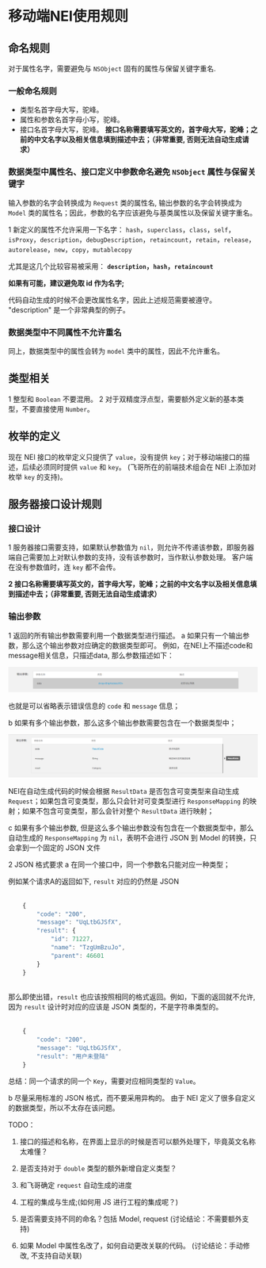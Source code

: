# 移动端NEI使用规则

## 命名规则

对于属性名字，需要避免与 `NSObject` 固有的属性与保留关键字重名.

### 一般命名规则

+ 类型名首字母大写，驼峰。
+ 属性和参数名首字母小写，驼峰。
+ 接口名首字母大写，驼峰。
**接口名称需要填写英文的，首字母大写，驼峰；之前的中文名字以及相关信息填到描述中去；（非常重要, 否则无法自动生成请求）**


### 数据类型中属性名、接口定义中参数命名避免 `NSObject` 属性与保留关键字

输入参数的名字会转换成为 `Request` 类的属性名, 输出参数的名字会转换成为 `Model` 类的属性名；因此，参数的名字应该避免与基类属性以及保留关键字重名。

1 新定义的属性不允许采用一下名字：
`hash`，`superclass`，`class`，`self`，`isProxy`，`description`，`debugDescription`，`retaincount`，`retain`，`release`，`autorelease`，`new`，`copy`，`mutablecopy`

尤其是这几个比较容易被采用：
**`description`，`hash`，`retaincount`**

**如果有可能，建议避免取 id 作为名字;**

代码自动生成的时候不会更改属性名字，因此上述规范需要被遵守。 "description" 是一个非常典型的例子。

### 数据类型中不同属性不允许重名

同上，数据类型中的属性会转为 `model` 类中的属性，因此不允许重名。


## 类型相关
1 整型和 `Boolean` 不要混用。
2 对于双精度浮点型，需要额外定义新的基本类型，不要直接使用 `Number`。

## 枚举的定义
现在 NEI 接口的枚举定义只提供了 `value`，没有提供 `key`；对于移动端接口的描述，后续必须同时提供 `value` 和 `key`。 (飞哥所在的前端技术组会在 NEI 上添加对枚举 `key` 的支持)。


## 服务器接口设计规则

### 接口设计
1 服务器接口需要支持，如果默认参数值为 `nil`，则允许不传递该参数，即服务器端自己需要加上对默认参数的支持，没有该参数时，当作默认参数处理。
客户端在没有参数值时，连 `key` 都不会传。

**2 接口名称需要填写英文的，首字母大写，驼峰；之前的中文名字以及相关信息填到描述中去；（非常重要, 否则无法自动生成请求）**

### 输出参数
1 返回的所有输出参数需要利用一个数据类型进行描述。
a 如果只有一个输出参数，那么这个输出参数对应确定的数据类型即可。
例如，在NEI上不描述code和message相关信息，只描述data, 那么参数描述如下：

![img](outputData.png)

也就是可以省略表示错误信息的 `code` 和 `message` 信息；


b 如果有多个输出参数，那么这多个输出参数需要包含在一个数据类型中；

![img](resultData.png)

NEI在自动生成代码的时候会根据 `ResultData` 是否包含可变类型来自动生成 `Request`；如果包含可变类型，那么只会针对可变类型进行 `ResponseMapping` 的映射；如果不包含可变类型，那么会针对整个 `ResultData` 进行映射；

c 如果有多个输出参数, 但是这么多个输出参数没有包含在一个数据类型中，那么自动生成的 `ResponseMapping` 为 `nil`，表明不会进行 JSON 到 Model 的转换，只会拿到一个固定的 JSON 文件

2 JSON 格式要求
a 在同一个接口中，同一个参数名只能对应一种类型；

例如某个请求A的返回如下, `result` 对应的仍然是 JSON

```javascript

	{
		"code": "200",
		"message": "UqLtbGJSfX",
		"result": {
			"id": 71227,
			"name": "TzgUmBzuJo",
			"parent": 46601
		}
	}
	
```	

那么即使出错，`result` 也应该按照相同的格式返回。例如，下面的返回就不允许, 因为 `result` 设计时对应的应该是 JSON 类型的，不是字符串类型的。

```javascript

	{
		"code": "200",
		"message": "UqLtbGJSfX",
		"result": "用户未登陆"
	}

```	

总结：同一个请求的同一个 `Key`，需要对应相同类型的 `Value`。

b 尽量采用标准的 JSON 格式，而不要采用异构的。
由于 NEI 定义了很多自定义的数据类型，所以不太存在该问题。


TODO：

1. 接口的描述和名称，在界面上显示的时候是否可以额外处理下，毕竟英文名称太难懂？

2. 是否支持对于 `double` 类型的额外新增自定义类型？

3. 和飞哥确定 `request` 自动生成的进度

4. 工程的集成与生成;(如何用 JS 进行工程的集成呢？)

5. 是否需要支持不同的命名？包括 Model, request (讨论结论：不需要额外支持)

6. 如果 Model 中属性名改了，如何自动更改关联的代码。 (讨论结论：手动修改, 不支持自动关联)